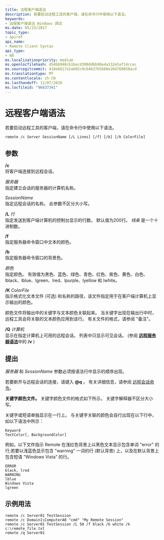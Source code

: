 ```yaml
---
title: 远程客户端语法
description: 若要启动远程工具的客户端，请在命令行中使用以下语法。
keywords:
- 远程客户端语法 Windows 调试
ms.date: 05/23/2017
topic_type:
- apiref
api_name:
- Remote Client Syntax
api_type:
- NA
ms.localizationpriority: medium
ms.openlocfilehash: d54bb948cb1bacd308dd6b90e4a132e5af14ccec
ms.sourcegitcommit: 418e6617e2a695c9cb4b37b5b60e264760858acd
ms.translationtype: MT
ms.contentlocale: zh-CN
ms.lasthandoff: 12/07/2020
ms.locfileid: "96837341"
---
```

# <a name="remote-client-syntax"></a>远程客户端语法
若要启动远程工具的客户端，请在命令行中使用以下语法。

```console
remote /c Server SessionName [/L Lines] [/f] [/b] [/k ColorFile] 
```

## <a name="span-idparametersspanspan-idparametersspanparameters"></a><span id="parameters"></span><span id="PARAMETERS"></span>参数

<span id="________c______"></span><span id="________C______"></span>**/c**   
将客户端连接到远程会话。

<span id="_______Server______"></span><span id="_______server______"></span><span id="_______SERVER______"></span>*服务器*   
指定建立会话的服务器的计算机名称。

<span id="_______SessionName______"></span><span id="_______sessionname______"></span><span id="_______SESSIONNAME______"></span>*SessionName*   
指定远程会话的名称。 此参数不区分大小写。

<span id="________L_______Lines______"></span><span id="________l_______lines______"></span><span id="________L_______LINES______"></span>**/L** *行*   
指定发送到客户端计算机的控制台显示的行数。 默认值为200行。 *线条* 是一个十进制数。

<span id="________f______"></span><span id="________F______"></span>**/f**   
指定服务器命令窗口中文本的颜色。

<span id="________b______"></span><span id="________B______"></span>**/b**   
指定服务器命令窗口的背景色。

<span id="_______Color______"></span><span id="_______color______"></span><span id="_______COLOR______"></span>*颜色*   
指定颜色。 有效值为黑色、蓝色、绿色、青色、红色、紫色、黄色、白色、lblack、lblue、lgreen、lred、lpurple、lyellow 和 lwhite。

<span id="________k_______ColorFile______"></span><span id="________k_______colorfile______"></span><span id="________K_______COLORFILE______"></span>**/K** *ColorFile*   
指示格式化文本文件 (可选) 和名称的路径，该文件指定用于在客户端计算机上显示输出的颜色。

颜色文件将输出中的关键字与文本颜色关联起来。 当关键字出现在输出行中时，远程工具会将关联的文本颜色应用到该行。 有关文件的格式，请参阅 "备注"。

<span id="________q_______Computer______"></span><span id="________q_______computer______"></span><span id="________Q_______COMPUTER______"></span>**/Q** *计算机*   
显示在指定计算机上可用的远程会话。 列表中只显示可见会话。  (参阅 [**远程服务器语法**](remote-server-syntax.md)中的 **/v** ) 

## <a name="span-idcommentsspanspan-idcommentsspancomments"></a><span id="comments"></span><span id="COMMENTS"></span>提出

*服务器* 和 *SessionName* 参数必须按语法行中显示的顺序出现。

若要断开与远程会话的连接，请键入 <strong>@q</strong> 。 有关详细信息，请参阅 [远程会话命令](remote-session-commands.md)。

**关键字颜色文件。** 关键字颜色文件的格式如下所示。 关键字解释器不区分大小写。

关键字或短语单独显示在一行上。 与关键字关联的颜色会自行出现在以下行中，如以下语法中所示：

```text
Keyword
TextColor[, BackgroundColor]
```

例如，以下文件指示 Remote 在浅红色背景上以黑色文本显示包含单词 "error" 的行;若要以浅蓝色显示包含 "warning" 一词的行 (默认背景) 上，以及在默认背景上包含短语 "Windows Vista" 的行。

```text
ERROR
black, lred
WARNING
lblue
Windows Vista
lgreen
```

## <a name="span-idsample_usagespanspan-idsample_usagespansample-usage"></a><span id="sample_usage"></span><span id="SAMPLE_USAGE"></span>示例用法

```console
remote /c Server01 TestSession
remote /c Domain1\ComputerA0 "cmd" "My Remote Session"
remote /c Server01 TestSession /L 50 /f black /b white /k c:\remote_file.txt
remote /q Server01
```
